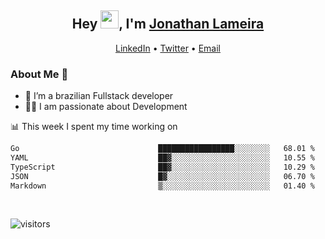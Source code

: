 <h2 align="center">Hey <img src="https://github.com/TheDudeThatCode/TheDudeThatCode/blob/master/Assets/Hi.gif" width="29">, I'm <a href="https://www.linkedin.com/in/jonathanlameira/">Jonathan Lameira</a></h2>
<p align="center">
  <a href="https://www.linkedin.com/in/jonathanlameira/">LinkedIn</a> •
  <a href="https://twitter.com/jlameira">Twitter</a> •
  <a href="mailto:jlameira@gmail.com">Email</a>
</p>

### About Me 🚀
- 🌱  I’m a brazilian Fullstack developer</br>
- 👨‍💻  I am passionate about Development</br>

<!-- ![Jonathan Lameira github stats](https://github-readme-stats.vercel.app/api?username=jlameirameli&show_icons=true&hide_border=true)&nbsp;&nbsp; -->

📊 This week I spent my time working on
<!--START_SECTION:waka-->

```txt
Go                               █████████████████░░░░░░░░   68.01 %
YAML                             ██▓░░░░░░░░░░░░░░░░░░░░░░   10.55 %
TypeScript                       ██▓░░░░░░░░░░░░░░░░░░░░░░   10.29 %
JSON                             █▓░░░░░░░░░░░░░░░░░░░░░░░   06.70 %
Markdown                         ▒░░░░░░░░░░░░░░░░░░░░░░░░   01.40 %
```

<!--END_SECTION:waka-->

<br />

![visitors](https://visitor-badge.laobi.icu/badge?page_id=jlameira.jlameira)
